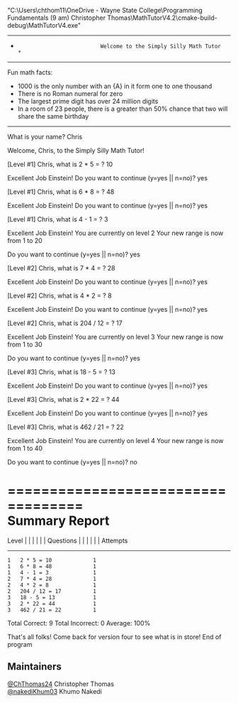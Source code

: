 "C:\Users\chthom11\OneDrive - Wayne State College\Programming Fundamentals (9 am) Christopher Thomas\MathTutorV4.2\cmake-build-debug\MathTutorV4.exe"
******************************************************************************************************
*                               Welcome to the Simply Silly Math Tutor                               *
******************************************************************************************************

Fun math facts:
* 1000 is the only number with an {A} in it form one to one thousand
* There is no Roman numeral for zero
* The largest prime digit has over 24 million digits
* In a room of 23 people, there is a greater than 50% chance that two will share the same birthday

******************************************************************************************************

What is your name?
Chris

Welcome, Chris, to the Simply Silly Math Tutor!

[Level #1] Chris, what is 2 * 5 = ?
10

Excellent Job Einstein!
Do you want to continue (y=yes || n=no)?
yes

[Level #1] Chris, what is 6 * 8 = ?
48

Excellent Job Einstein!
Do you want to continue (y=yes || n=no)?
yes

[Level #1] Chris, what is 4 - 1 = ?
3

Excellent Job Einstein!
You are currently on level 2
Your new range is now from 1 to 20

Do you want to continue (y=yes || n=no)?
yes

[Level #2] Chris, what is 7 * 4 = ?
28

Excellent Job Einstein!
Do you want to continue (y=yes || n=no)?
yes

[Level #2] Chris, what is 4 * 2 = ?
8

Excellent Job Einstein!
Do you want to continue (y=yes || n=no)?
yes

[Level #2] Chris, what is 204 / 12 = ?
17

Excellent Job Einstein!
You are currently on level 3
Your new range is now from 1 to 30

Do you want to continue (y=yes || n=no)?
yes

[Level #3] Chris, what is 18 - 5 = ?
13

Excellent Job Einstein!
Do you want to continue (y=yes || n=no)?
yes

[Level #3] Chris, what is 2 * 22 = ?
44

Excellent Job Einstein!
Do you want to continue (y=yes || n=no)?
yes

[Level #3] Chris, what is 462 / 21 = ?
22

Excellent Job Einstein!
You are currently on level 4
Your new range is now from 1 to 40

Do you want to continue (y=yes || n=no)?
no

===================================  
Summary Report  
===================================  
Level   | | | | |  |    Questions | | |  |  |  |       Attempts
----- ------------------ ---------

    1   2 * 5 = 10             1
    1   6 * 8 = 48             1
    1   4 - 1 = 3              1
    2   7 * 4 = 28             1
    2   4 * 2 = 8              1
    2   204 / 12 = 17          1
    3   18 - 5 = 13            1
    3   2 * 22 = 44            1
    3   462 / 21 = 22          1

Total Correct:   9
Total Incorrect: 0
Average:         100%

That's all folks!
Come back for version four to see what is in store!
End of program


## Maintainers    
[@ChThomas24](...) Christopher Thomas   
[@nakediKhum03](...) Khumo Nakedi
